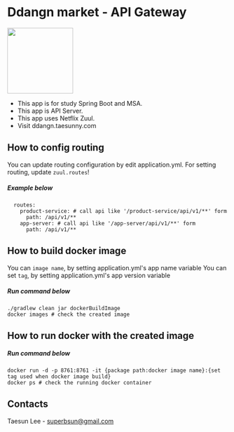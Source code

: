 

# Ddangn market - API Gateway

<img src="https://miro.medium.com/max/700/1*InTRJNvyco3ZAjYdiKYmzw.jpeg" width="150">

- This app is for study Spring Boot and MSA.
- This app is API Server.
- This app uses Netflix Zuul.
- Visit ddangn.taesunny.com

## How to config routing
You can update routing configuration by edit application.yml.
For setting routing, update `zuul.routes`!
##### Example below
```
  routes:
    product-service: # call api like '/product-service/api/v1/**' form
      path: /api/v1/**
    app-server: # call api like '/app-server/api/v1/**' form
      path: /api/v1/**
```

## How to build docker image
You can `image name`, by setting application.yml's app name variable
You can set `tag`, by setting application.yml's app version variable
##### Run command below
```
./gradlew clean jar dockerBuildImage
docker images # check the created image
```

## How to run docker with the created image

##### Run command below
```
docker run -d -p 8761:8761 -it {package path:docker image name}:{set tag used when docker image build}  
docker ps # check the running docker container
```

## Contacts

Taesun Lee - superbsun@gmail.com
